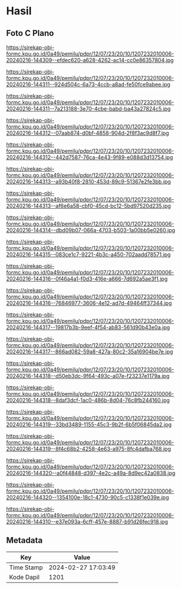 # Hasil

## Foto C Plano

https://sirekap-obj-formc.kpu.go.id/0a49/pemilu/pdpr/12/07/23/20/10/1207232010006-20240216-144309--efdec620-a628-4262-ac14-cc0e86357804.jpg

https://sirekap-obj-formc.kpu.go.id/0a49/pemilu/pdpr/12/07/23/20/10/1207232010006-20240216-144311--924d504c-6a73-4ccb-a8ad-fe50fce9abee.jpg

https://sirekap-obj-formc.kpu.go.id/0a49/pemilu/pdpr/12/07/23/20/10/1207232010006-20240216-144311--7a213188-3e70-4cbe-babd-ba43a27824c5.jpg

https://sirekap-obj-formc.kpu.go.id/0a49/pemilu/pdpr/12/07/23/20/10/1207232010006-20240216-144312--07aab874-d0bf-4858-904d-2f8f3ac9d8f7.jpg

https://sirekap-obj-formc.kpu.go.id/0a49/pemilu/pdpr/12/07/23/20/10/1207232010006-20240216-144312--442d7587-76ca-4e43-9f89-e088d3d13754.jpg

https://sirekap-obj-formc.kpu.go.id/0a49/pemilu/pdpr/12/07/23/20/10/1207232010006-20240216-144313--a93b40f8-2810-453d-89c9-51367e2fe3bb.jpg

https://sirekap-obj-formc.kpu.go.id/0a49/pemilu/pdpr/12/07/23/20/10/1207232010006-20240216-144313--af6e6a58-cbf0-45cd-bc12-5bd97520d235.jpg

https://sirekap-obj-formc.kpu.go.id/0a49/pemilu/pdpr/12/07/23/20/10/1207232010006-20240216-144314--dbd09b07-066a-4703-b503-1a00bb5e0260.jpg

https://sirekap-obj-formc.kpu.go.id/0a49/pemilu/pdpr/12/07/23/20/10/1207232010006-20240216-144315--083ce1c7-9221-4b3c-a450-702aadd78571.jpg

https://sirekap-obj-formc.kpu.go.id/0a49/pemilu/pdpr/12/07/23/20/10/1207232010006-20240216-144316--0f46a4a1-f0d3-416e-a666-7d692a5ae3f1.jpg

https://sirekap-obj-formc.kpu.go.id/0a49/pemilu/pdpr/12/07/23/20/10/1207232010006-20240216-144316--76846977-3606-4e12-ad7d-49464ff37344.jpg

https://sirekap-obj-formc.kpu.go.id/0a49/pemilu/pdpr/12/07/23/20/10/1207232010006-20240216-144317--19817b3b-9eef-4f54-ab83-561d90b43e0a.jpg

https://sirekap-obj-formc.kpu.go.id/0a49/pemilu/pdpr/12/07/23/20/10/1207232010006-20240216-144317--866ad082-59a8-427a-80c2-35a16904be7e.jpg

https://sirekap-obj-formc.kpu.go.id/0a49/pemilu/pdpr/12/07/23/20/10/1207232010006-20240216-144318--d50eb3dc-9f64-493c-a07e-f23237e1179a.jpg

https://sirekap-obj-formc.kpu.go.id/0a49/pemilu/pdpr/12/07/23/20/10/1207232010006-20240216-144318--8daf3dcf-1ac0-486b-8d04-76c8fb244160.jpg

https://sirekap-obj-formc.kpu.go.id/0a49/pemilu/pdpr/12/07/23/20/10/1207232010006-20240216-144319--33bd3489-1155-45c3-9b2f-6b5f06845da2.jpg

https://sirekap-obj-formc.kpu.go.id/0a49/pemilu/pdpr/12/07/23/20/10/1207232010006-20240216-144319--8f4c68b2-4258-4e63-a975-8fc4dafba768.jpg

https://sirekap-obj-formc.kpu.go.id/0a49/pemilu/pdpr/12/07/23/20/10/1207232010006-20240216-144320--a0f44848-d397-4e2c-a49a-8d9ec42a0838.jpg

https://sirekap-obj-formc.kpu.go.id/0a49/pemilu/pdpr/12/07/23/20/10/1207232010006-20240216-144320--1354100e-18c1-4730-90c5-c1338f1e039e.jpg

https://sirekap-obj-formc.kpu.go.id/0a49/pemilu/pdpr/12/07/23/20/10/1207232010006-20240216-144310--e37e093a-6cff-457e-8887-b91d26fec918.jpg


## Metadata

| Key        | Value               |
| ---------- | ------------------- |
| Time Stamp | 2024-02-27 17:03:49 |
| Kode Dapil | 1201                |



